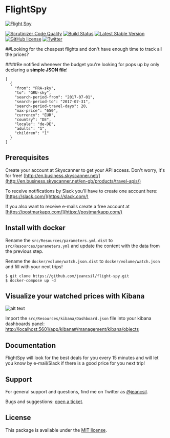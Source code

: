 # FlightSpy
[![Flight Spy](http://business.skyscanner.net/Content/images/logo/ssf-white-color.png)](http://www.skyscanner.net)

[![Scrutinizer Code Quality](https://scrutinizer-ci.com/g/jeancsil/flight-spy/badges/quality-score.png?b=master)](https://scrutinizer-ci.com/g/jeancsil/flight-spy/?branch=master)
[![Build Status](https://travis-ci.org/jeancsil/flight-spy.svg?branch=master)](https://travis-ci.org/jeancsil/flight-spy)
[![Latest Stable Version](https://img.shields.io/badge/packagist-flight--spy-blue.svg)](https://packagist.org/packages/jeancsil/flight-spy)
[![GitHub license](https://img.shields.io/badge/license-MIT-blue.svg)](https://raw.githubusercontent.com/jeancsil/flight-spy/master/LICENSE)
[![Twitter](https://img.shields.io/twitter/url/https/github.com/jeancsil/flight-spy.svg?style=social)](https://twitter.com/intent/tweet?text=Watch+the+best+fare+for+your+next+trip!&url=http://github.com%2Fjeancsil%2Fflight-spy)


##Looking for the cheapest flights and don't have enough time to track all the prices?

####Be notified whenever the budget you're looking for pops up by only declaring a **simple JSON file**!

```
[
  {
    "from": "FRA-sky",
    "to": "GRU-sky",
    "search-period-from": "2017-07-01",
    "search-period-to": "2017-07-31",
    "search-period-travel-days": 20,
    "max-price": "650",
    "currency": "EUR",
    "country": "DE",
    "locale": "de-DE",
    "adults": "1",
    "children": "1"
  }
]
```

## Prerequisites
Create your account at Skyscanner to get your API access. Don't worry, it's for free! [http://en.business.skyscanner.net/](http://en.business.skyscanner.net/en-gb/products/travel-apis/)

To receive notifications by Slack you'll have to create one account here: [https://slack.com/](https://slack.com/)

If you also want to receive e-mails create a free account at [https://postmarkapp.com/](https://postmarkapp.com/)

## Install with docker
Rename the `src/Resources/parameters.yml.dist` to `src/Resources/parameters.yml` and update the content with the data from the previous step.

Rename the `docker/volume/watch.json.dist` to `docker/volume/watch.json` and fill with your next trips!

```
$ git clone https://github.com/jeancsil/flight-spy.git
$ docker-compose up -d
```

## Visualize your watched prices with Kibana

![alt text](https://raw.githubusercontent.com/jeancsil/flight-spy/master/src/Resources/KibanaDashboard.png "Kibana Dashboard")

Import the `src/Resources/kibana/Dashboard.json` file into your kibana dashboards panel: [http://localhost:5601/app/kibana#/management/kibana/objects](http://localhost:5601/app/kibana#/management/kibana/objects)

## Documentation

FlightSpy will look for the best deals for you every 15 minutes and will let you know by e-mail/Slack if there is a good price for you next trip!

## Support

For general support and questions, find me on Twitter as [@jeancsil](http://twitter.com./jeancsil).

Bugs and suggestions: [open a ticket](https://github.com/jeancsil/flight-spy/issues).

## License

This package is available under the [MIT license](LICENSE).
